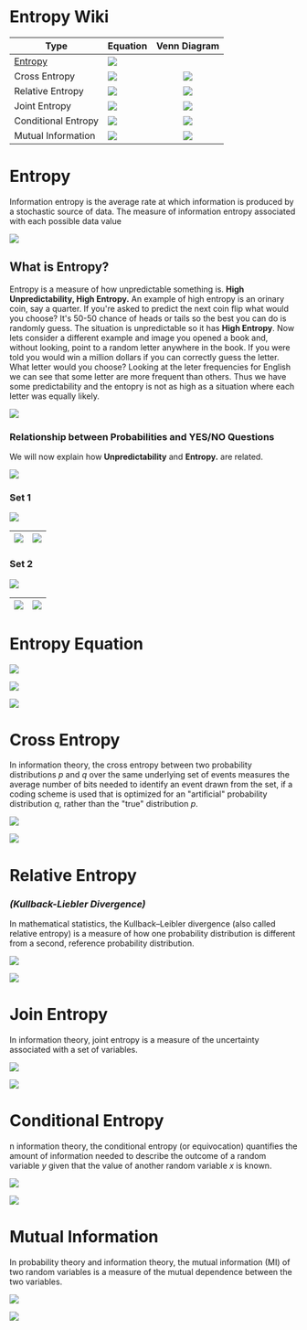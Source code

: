 # Entropy Wiki

| **Type**            | **Equation**                                                                                     | **Venn Diagram**                                                                                  |
|---------------------|--------------------------------------------------------------------------------------------------|:-------------------------------------------------------------------------------------------------:|
| [Entropy](https://github.com/samsoto/EntroPy/blob/master/readme.md#entropy)             | ![](./resources/images/tex_entropy.png)             |                                                                                                   |
| Cross Entropy       | ![](./resources/images/tex_cross_entropy.png)       | ![](./resources/images/venn_cross_entropy_2.png)     |
| Relative Entropy    | ![](./resources/images/tex_relative_entropy.png)    | ![](./resources/images/venn_relative_entropy.png)    |
| Joint Entropy       | ![](./resources/images/tex_joint_entropy.png)       | ![](./resources/images/venn_joint_entropy.png)       |
| Conditional Entropy | ![](./resources/images/tex_conditional_entropy.png) | ![](./resources/images/venn_conditional_entropy.png) |
| Mutual Information  | ![](./resources/images/tex_mutual_information.png)  | ![](./resources/images/venn_mutual_information.png)  |


# Entropy

Information entropy is the average rate at which information is produced by a stochastic source of data. The measure of information entropy associated with each possible data value

![](./resources/images/tex_entropy.png)

## What is Entropy?

Entropy is a measure of how unpredictable something is. **High Unpredictability, High Entropy.** An example of high entropy is an orinary coin, say a quarter. If you're asked to predict the next coin flip what would you choose? It's 50-50 chance of heads or tails so the best you can do is randomly guess. The situation is unpredictable so it has **High Entropy**. Now lets consider a different example and image you opened a book and, without looking, point to a random letter anywhere in the book. If you were told you would win a million dollars if you can  correctly guess the letter. What letter would you choose? Looking at the leter frequencies for English we can see that some letter are more frequent than others. Thus we have some predictability and the entopry is not as high as a situation where each letter was equally likely.

![](./resources/images/entropy_intro/letter_frequency.png)




### **Relationship between Probabilities and YES/NO Questions**

We will now explain how **Unpredictability** and **Entropy.** are related. 

![](./resources/images/entropy_intro/tree_basic.png)


### Set 1

![](./resources/images/entropy_intro/symbol_a_alice_bob.png)


| ![](./resources/images/entropy_intro/symbol_a_questons.png) | ![](resources/images/entropy_intro/symbol_a_num_questions_2.png) |
|-------------------------------------------------------------|-------------------------------------------------------------|

### Set 2

![](./resources/images/entropy_intro/symbol_b_alice_bob.png)

| ![](./resources/images/entropy_intro/symbol_b_questons.png) | ![](./resources/images/entropy_intro/symbol_b_num_questions.png) |
|-------------------------------------------------------------|-------------------------------------------------------------|

# Entropy Equation

![](./resources/images/entropy_intro/entropy_explain_1.png)

![](./resources/images/entropy_intro/entropy_explain_2.png)

![](./resources/images/entropy_intro/entropy_explain_3.png)



 
# Cross Entropy

In information theory, the cross entropy between two probability distributions *p* and *q* over the same underlying set of events measures the average number of bits needed to identify an event drawn from the set, if a coding scheme is used that is optimized for an "artificial" probability distribution *q*, rather than the "true" distribution *p*.

![](./resources/images/venn_cross_entropy_2.png)

![](./resources/images/tex_cross_entropy.png)

# Relative Entropy 
### ***(Kullback-Liebler Divergence)***


In mathematical statistics, the Kullback–Leibler divergence (also called relative entropy) is a measure of how one probability distribution is different from a second, reference probability distribution.

![](./resources/images/venn_relative_entropy.png)

![](./resources/images/tex_relative_entropy.png)

# Join Entropy

In information theory, joint entropy is a measure of the uncertainty associated with a set of variables.

![](./resources/images/venn_joint_entropy.png)

![](./resources/images/tex_joint_entropy.png)


# Conditional Entropy

n information theory, the conditional entropy (or equivocation) quantifies the amount of information needed to describe the outcome of a random variable *y* given that the value of another random variable *x* is known.

![](./resources/images/venn_conditional_entropy.png)

![](./resources/images/tex_conditional_entropy.png)

# Mutual Information

In probability theory and information theory, the mutual information (MI) of two random variables is a measure of the mutual dependence between the two variables.

![](./resources/images/venn_mutual_information.png)

![](./resources/images/tex_mutual_information.png)

